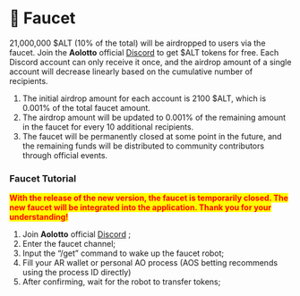 # 🚰 Faucet

21,000,000 $ALT (10% of the total) will be airdropped to users via the faucet. Join the **Aolotto** official [Discord](https://discord.com/invite/BFhkUCRjmF) to get $ALT tokens for free. Each Discord account can only receive it once, and the airdrop amount of a single account will decrease linearly based on the cumulative number of recipients.

1. The initial airdrop amount for each account is 2100 $ALT, which is 0.001% of the total faucet amount.
2. The airdrop amount will be updated to 0.001% of the remaining amount in the faucet for every 10 additional recipients.
3. The faucet will be permanently closed at some point in the future, and the remaining funds will be distributed to community contributors through official events.

### Faucet Tutorial

<mark style="color:red;">**With the release of the new version, the faucet is temporarily closed. The new faucet will be integrated into the application. Thank you for your understanding!**</mark>

1. Join **Aolotto** official [Discord](https://discord.com/invite/BFhkUCRjmF) ;
2. Enter the faucet channel;
3. Input the “/get” command to wake up the faucet robot;
4. Fill your AR wallet or personal AO process  (AOS betting recommends using the process ID directly)
5. After confirming, wait for the robot to transfer tokens;
